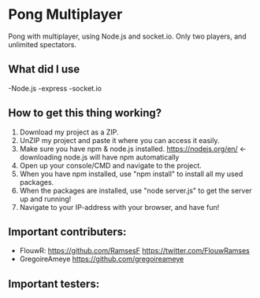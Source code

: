 # Pong Multiplayer
Pong with multiplayer, using Node.js and socket.io. Only two players, and unlimited spectators.

## What did I use
-Node.js
-express
-socket.io

## How to get this thing working?
1. Download my project as a ZIP.
2. UnZIP my project and paste it where you can access it easily.
3. Make sure you have npm & node.js installed. https://nodejs.org/en/ <- downloading node.js will have npm automatically
4. Open up your console/CMD and navigate to the project.
5. When you have npm installed, use "npm install" to install all my used packages.
6. When the packages are installed, use "node server.js" to get the server up and running!
7. Navigate to your IP-address with your browser, and have fun!

## Important contributers:
- FlouwR: https://github.com/RamsesF https://twitter.com/FlouwRamses
- GregoireAmeye https://github.com/gregoireameye
 

## Important testers:
